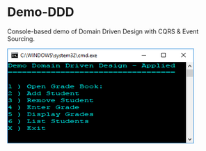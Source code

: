 # Demo-DDD

Console-based demo of Domain Driven Design with CQRS & Event Sourcing.

![](demo-menu.png)

